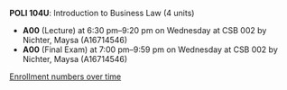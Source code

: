 **POLI 104U**: Introduction to Business Law (4 units)

- **A00** (Lecture) at 6:30 pm–9:20 pm on Wednesday at CSB 002 by Nichter, Maysa (A16714546)
- **A00** (Final Exam) at 7:00 pm–9:59 pm on Wednesday at CSB 002 by Nichter, Maysa (A16714546)

[Enrollment numbers over time](./POLI104U.tsv)
